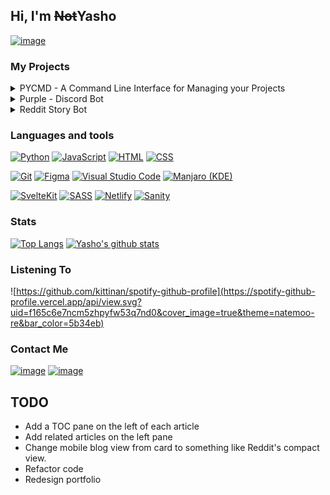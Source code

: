 ## Hi, I'm ~~Not~~Yasho

[![image](https://user-images.githubusercontent.com/90166733/229889532-31b3f627-d0b8-4194-bd91-48293c667793.png)](https://notyasho.netlify.app/blogs)

### My Projects

<details><summary>PYCMD - A Command Line Interface for Managing your Projects </summary><ul> 
<li>Language: <strong>Python</strong></li>
<li>Source Code: <strong><a href = "https://www.github.com/NotYasho/PyCMD">Github</a></strong></li>
<li>Features: <strong>Create, Open, Delete, Push to GitHub Projects with just one command. Manage your github repos, Auto Generate Boiler plate... </strong></li>
</ul>
</details>

<details><summary>Purple - Discord Bot</summary><ul?> 
<li>Language: <strong>Node.js</strong></li>
<li>Source Code: <strong><a href = "https://github.com/NotYasho/Purple-DiscordBot">Github</a></strong> </li>
<li>Features: <strong>Auto-Mod, Meme, Auto-Role Assignment... </strong> [Beta]</li>
</ul>
</details>

<details><summary>Reddit Story Bot</summary><ul?> 
<li>Language: <strong>Python</strong></li>
<li>Source Code: <strong><a href = "https://github.com/NotYasho/story-bot">Github</a></strong> </li>
<li>Description: <strong>The bot gets 500 random stories from the subreddit <code>r/stories</code>, writes them to a JSON, creates a script and writes it into multiple txt file, filtering all the profanity. Converts them to text to speech, adds a background track depending on the story, Outputs an audio file, generally 2 - 3 mins.</strong>
<br><br></li><strong><em> Please Contribute 💖</em> </strong>
</ul>
</details>

### Languages and tools

[![Python](https://img.shields.io/badge/python-96CDFB?style=for-the-badge&logo=python&logoColor=black)](https://www.python.org/) 
[![JavaScript](https://img.shields.io/badge/javascript-FAE3B0?style=for-the-badge&logo=javascript&logoColor=black)](https://www.javascript.com/) 
[![HTML](https://img.shields.io/badge/HTML-F8BD96.svg?style=for-the-badge&logo=html5&logoColor=black)](https://html.com/)
[![CSS](https://img.shields.io/badge/css-89DCEB.svg?style=for-the-badge&logo=css3&logoColor=black)](https://www.w3.org/Style/CSS/Overview.en.html)

 [![Git](https://img.shields.io/badge/git-F8BD96.svg?style=for-the-badge&logo=git&logoColor=black)](https://git-scm.com/)
 [![Figma](https://img.shields.io/badge/figma-F5C2E7.svg?style=for-the-badge&logo=figma&logoColor=black)](https://www.figma.com/)
[![Visual Studio Code](https://img.shields.io/badge/Visual%20Studio%20Code-96CDFB.svg?style=for-the-badge&logo=visual-studio-code&logoColor=black)](https://code.visualstudio.com/)
[![Manjaro (KDE)](https://img.shields.io/badge/Manjaro-ABE9B3?style=for-the-badge&logo=Manjaro&logoColor=black)](https://manjaro.org/downloads/official/kde/)

[![SvelteKit](https://img.shields.io/badge/-SvelteKit-black?style=for-the-badge&logo=svelte&color=orangered&logoColor=white)](https://kit.svelte.dev/)
[![SASS](https://img.shields.io/badge/-SASS-black?style=for-the-badge&logo=sass&color=cc6699&logoColor=white)](https://sass-lang.com/)
[![Netlify](https://img.shields.io/badge/-Netlify-black?style=for-the-badge&logo=netlify&color=00c7b7&logoColor=white)](https://www.netlify.com/)
[![Sanity](https://img.shields.io/badge/-Sanity.io-black?style=for-the-badge&logo=pencil&color=orange&logoColor=white)](https://www.sanity.io/)

### Stats

[![Top Langs](https://github-readme-stats.vercel.app/api/top-langs/?username=NotYasho&layout=compact&bg_color=0D1117&icon_color=FFFFFF&text_color=ffffff&hide_border=true&title_color=afa6ff)](https://github.com/anuraghazra/github-readme-stats) 
[![Yasho's github stats](https://github-readme-stats.vercel.app/api?username=NotYasho&include_all_commits=true&count_private=true&show_icons=true&line_height=20&title_color=afa6ff&icon_color=FFFFFF&text_color=FFFFFF&bg_color=0D1117&hide_border=true)](https://github.com/NotYasho)

### Listening To

![https://github.com/kittinan/spotify-github-profile](https://spotify-github-profile.vercel.app/api/view.svg?uid=f165c6e7ncm5zhpyfw53q7nd0&cover_image=true&theme=natemoo-re&bar_color=5b34eb)

### Contact Me

<!-- mail -->
[![image](https://img.shields.io/badge/mail-DDB6F2?style=for-the-badge&amp;logo=gmail&amp;logoColor=black)](https://notyasho.netlify.app/contact)
[![image](https://img.shields.io/badge/discord-96cdfb?style=for-the-badge&amp;logo=discord&amp;logoColor=black)](https://discord.com/users/1077943866314981466)

## TODO

- Add a TOC pane on the left of each article
- Add related articles on the left pane
- Change mobile blog view from card to something like Reddit's compact view.
- Refactor code
- Redesign portfolio
